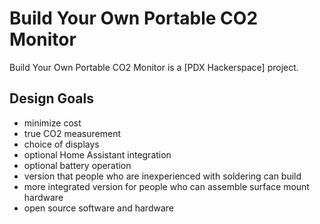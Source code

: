 # Build Your Own Portable CO2 Monitor

Build Your Own Portable CO2 Monitor is a [PDX Hackerspace] project.

## Design Goals

- minimize cost
- true CO2 measurement
- choice of displays
- optional Home Assistant integration
- optional battery operation
- version that people who are inexperienced with soldering can build
- more integrated version for people who can assemble surface mount hardware
- open source software and hardware
